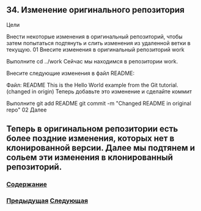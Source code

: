##  34. Изменение оригинального репозитория

Цели

Внести некоторые изменения в оригинальный репозиторий, чтобы затем попытаться подтянуть и слить изменения из удаленной ветки в текущую.
01 Внесите изменения в оригинальный репозиторий work

Выполните
cd ../work
Сейчас мы находимся в репозитории work.

Внесите следующие изменения в файл README:

Файл: README
This is the Hello World example from the Git tutorial.
(changed in origin)
Теперь добавьте это изменение и сделайте коммит

Выполните
git add README
git commit -m "Changed README in original repo"
02 Далее

Теперь в оригинальном репозитории есть более поздние изменения, которых нет в клонированной версии. Далее мы подтянем и сольем эти изменения в клонированный репозиторий.
---

### [Содержание](./bookgit.md)
### [Предыдущая](./book35.md)   [Следующая](./book37.md)